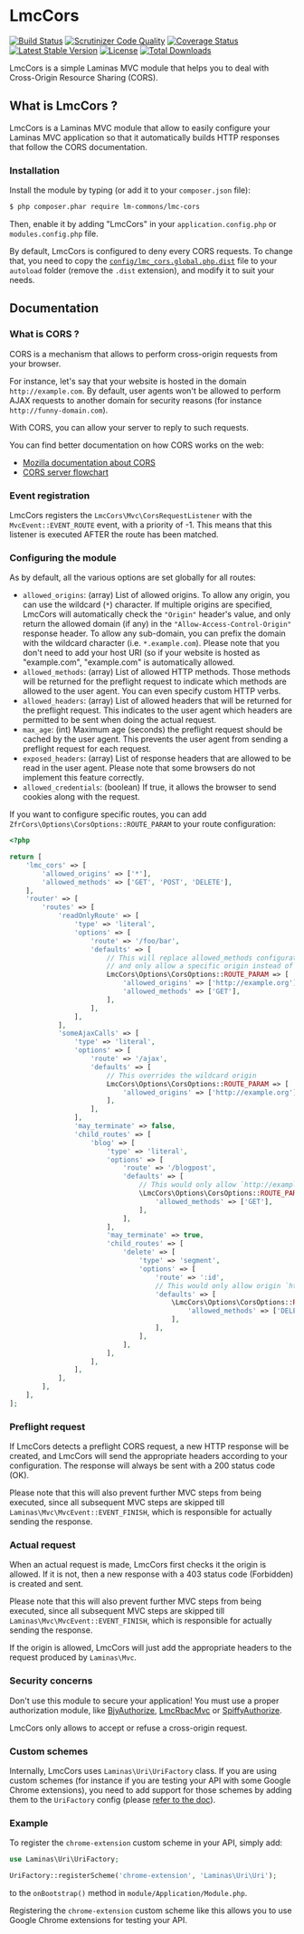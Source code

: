 # LmcCors


[![Build Status](https://travis-ci.com/LM-Commons/lmccors.svg?branch=master)](https://travis-ci.com/LM-Commons/lmccors)
[![Scrutinizer Code Quality](https://scrutinizer-ci.com/g/LM-Commons/LmcCors/badges/quality-score.png?b=master)](https://scrutinizer-ci.com/g/LM-Commons/LmcCors/?branch=master)
[![Coverage Status](https://coveralls.io/repos/github/LM-Commons/LmcCors/badge.svg?branch=master)](https://coveralls.io/github/LM-Commons/LmcCors?branch=master)
[![Latest Stable Version](https://poser.pugx.org/lm-commons/lmc-cors/v)](//packagist.org/packages/lm-commons/lmc-cors)
[![License](https://poser.pugx.org/lm-commons/lmc-cors/license)](//packagist.org/packages/lm-commons/lmc-cors)
[![Total Downloads](https://poser.pugx.org/lm-commons/lmc-cors/downloads)](//packagist.org/packages/lm-commons/lmc-cors)

LmcCors is a simple Laminas MVC module that helps you to deal with Cross-Origin Resource Sharing (CORS).

## What is LmcCors ?

LmcCors is a Laminas MVC module that allow to easily configure your Laminas MVC application so that it automatically
builds HTTP responses that follow the CORS documentation.

### Installation

Install the module by typing (or add it to your `composer.json` file):

```sh
$ php composer.phar require lm-commons/lmc-cors
```

Then, enable it by adding "LmcCors" in your `application.config.php` or `modules.config.php` file.

By default, LmcCors is configured to deny every CORS requests. To change that, you need to copy
the [`config/lmc_cors.global.php.dist`](config/lmc_cors.global.php.dist) file to your `autoload` folder
(remove the `.dist` extension), and modify it to suit your needs.

## Documentation

### What is CORS ?

CORS is a mechanism that allows to perform cross-origin requests from your browser.

For instance, let's say that your website is hosted in the domain `http://example.com`.
By default, user agents won't be allowed to perform AJAX requests to another domain for security
reasons (for instance `http://funny-domain.com`).

With CORS, you can allow your server to reply to such requests.

You can find better documentation on how CORS works on the web:

 * [Mozilla documentation about CORS](https://developer.mozilla.org/en-US/docs/HTTP/Access_control_CORS)
 * [CORS server flowchart](http://www.html5rocks.com/static/images/cors_server_flowchart.png)

### Event registration

LmcCors registers the `LmcCors\Mvc\CorsRequestListener` with the `MvcEvent::EVENT_ROUTE` event, with a priority
of -1. This means that this listener is executed AFTER the route has been matched.

### Configuring the module

As by default, all the various options are set globally for all routes:

- `allowed_origins`: (array) List of allowed origins. To allow any origin, you can use the wildcard (`*`) character. If
  multiple origins are specified, LmcCors will automatically check the `"Origin"` header's value, and only return the
  allowed domain (if any) in the `"Allow-Access-Control-Origin"` response header. To allow any sub-domain, you can prefix 
  the domain with the wildcard character (i.e. `*.example.com`). Please note that you don't need to
  add your host URI (so if your website is hosted as "example.com", "example.com" is automatically allowed.
- `allowed_methods`: (array) List of allowed HTTP methods. Those methods will be returned for the preflight request to
  indicate which methods are allowed to the user agent. You can even specify custom HTTP verbs.
- `allowed_headers`: (array) List of allowed headers that will be returned for the preflight request. This indicates
  to the user agent which headers are permitted to be sent when doing the actual request.
- `max_age`: (int) Maximum age (seconds) the preflight request should be cached by the user agent. This prevents the
  user agent from sending a preflight request for each request.
- `exposed_headers`: (array) List of response headers that are allowed to be read in the user agent. Please note that
  some browsers do not implement this feature correctly.
- `allowed_credentials`: (boolean) If true, it allows the browser to send cookies along with the request.

If you want to configure specific routes, you can add `ZfrCors\Options\CorsOptions::ROUTE_PARAM` to your route configuration:

```php
<?php

return [
    'lmc_cors' => [
        'allowed_origins' => ['*'],
        'allowed_methods' => ['GET', 'POST', 'DELETE'],
    ],
    'router' => [
        'routes' => [
            'readOnlyRoute' => [
                'type' => 'literal',
                'options' => [
                    'route' => '/foo/bar',
                    'defaults' => [
                        // This will replace allowed_methods configuration to only allow GET requests
                        // and only allow a specific origin instead of the wildcard origin
                        LmcCors\Options\CorsOptions::ROUTE_PARAM => [
                            'allowed_origins' => ['http://example.org'],
                            'allowed_methods' => ['GET'],
                        ],
                    ],
                ],
            ],
            'someAjaxCalls' => [
                'type' => 'literal',
                'options' => [
                    'route' => '/ajax',
                    'defaults' => [
                        // This overrides the wildcard origin
                        LmcCors\Options\CorsOptions::ROUTE_PARAM => [
                            'allowed_origins' => ['http://example.org'],
                        ],
                    ],
                ],
                'may_terminate' => false,
                'child_routes' => [
                    'blog' => [
                        'type' => 'literal',
                        'options' => [
                            'route' => '/blogpost',
                            'defaults' => [
                                // This would only allow `http://example.org` to GET this route
                                \LmcCors\Options\CorsOptions::ROUTE_PARAM => [
                                    'allowed_methods' => ['GET'],
                                ],
                            ],
                        ],
                        'may_terminate' => true,
                        'child_routes' => [
                            'delete' => [
                                'type' => 'segment',
                                'options' => [
                                    'route' => ':id',
                                    // This would only allow origin `http://example.org` to apply DELETE on this route
                                    'defaults' => [
                                        \LmcCors\Options\CorsOptions::ROUTE_PARAM => [
                                            'allowed_methods' => ['DELETE'],
                                        ],
                                    ],
                                ],
                            ],
                        ],
                    ],
                ],
            ],
        ],
    ],
];
```

### Preflight request

If LmcCors detects a preflight CORS request, a new HTTP response will be created, and LmcCors will send the appropriate
headers according to your configuration. The response will always be sent with a 200 status code (OK).

Please note that this will also prevent further MVC steps from being executed, since all subsequent MVC steps are
skipped till `Laminas\Mvc\MvcEvent::EVENT_FINISH`, which is responsible for actually sending the response.

### Actual request

When an actual request is made, LmcCors first checks it the origin is allowed. If it is not, then a new response with
a 403 status code (Forbidden) is created and sent.

Please note that this will also prevent further MVC steps from being executed, since all subsequent MVC steps are
skipped till `Laminas\Mvc\MvcEvent::EVENT_FINISH`, which is responsible for actually sending the response.

If the origin is allowed, LmcCors will just add the appropriate headers to the request produced by `Laminas\Mvc`.

### Security concerns

Don't use this module to secure your application! You must use a proper authorization module, like
[BjyAuthorize](https://github.com/bjyoungblood/BjyAuthorize), [LmcRbacMvc](https://github.com/LM-Commons/LmcRbacMvc) or
[SpiffyAuthorize](https://github.com/spiffyjr/spiffy-authorize).

LmcCors only allows to accept or refuse a cross-origin request.

### Custom schemes

Internally, LmcCors uses `Laminas\Uri\UriFactory` class. If you are using custom schemes (for instance if you are
testing your API with some Google Chrome extensions), you need to add support for those schemes by adding them to
the `UriFactory` config (please [refer to the doc](https://docs.laminas.dev/laminas-uri/usage/#creating-a-new-custom-class-uri)).

### Example
To register the `chrome-extension` custom scheme in your API, simply add:

```php
use Laminas\Uri\UriFactory;

UriFactory::registerScheme('chrome-extension', 'Laminas\Uri\Uri');
```

to the `onBootstrap()` method in `module/Application/Module.php`.

Registering the `chrome-extension` custom scheme like this allows you to use Google Chrome extensions for testing your API.
